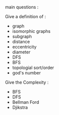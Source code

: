 main questions :

Give a definition of :
-   graph
-   isomorphic graphs
-   subgraph
-   distance
-   eccentricity
-   diameter
-   DFS
-   BFS
-   topologial sort/order
-   god's number

Give the Complexity :
-   BFS
-   DFS
-   Bellman Ford
-   Djikstra
